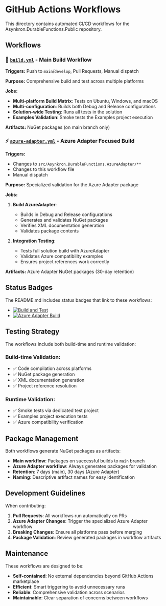 # GitHub Actions Workflows

This directory contains automated CI/CD workflows for the Asynkron.DurableFunctions.Public repository.

## Workflows

### 🔨 [`build.yml`](build.yml) - Main Build Workflow

**Triggers:** Push to `main`/`develop`, Pull Requests, Manual dispatch

**Purpose:** Comprehensive build and test across multiple platforms

**Jobs:**
- **Multi-platform Build Matrix**: Tests on Ubuntu, Windows, and macOS
- **Multi-configuration**: Builds both Debug and Release configurations  
- **Solution-wide Testing**: Runs all tests in the solution
- **Examples Validation**: Smoke tests the Examples project execution

**Artifacts:** NuGet packages (on main branch only)

### ⚡ [`azure-adapter.yml`](azure-adapter.yml) - Azure Adapter Focused Build

**Triggers:** 
- Changes to `src/Asynkron.DurableFunctions.AzureAdapter/**`
- Changes to this workflow file
- Manual dispatch

**Purpose:** Specialized validation for the Azure Adapter package

**Jobs:**
1. **Build AzureAdapter**: 
   - Builds in Debug and Release configurations
   - Generates and validates NuGet packages
   - Verifies XML documentation generation
   - Validates package contents

2. **Integration Testing**:
   - Tests full solution build with AzureAdapter
   - Validates Azure compatibility examples
   - Ensures project references work correctly

**Artifacts:** Azure Adapter NuGet packages (30-day retention)

## Status Badges

The README.md includes status badges that link to these workflows:

- [![Build and Test](https://github.com/asynkron/Asynkron.DurableFunctions.Public/actions/workflows/build.yml/badge.svg)](https://github.com/asynkron/Asynkron.DurableFunctions.Public/actions/workflows/build.yml)
- [![Azure Adapter Build](https://github.com/asynkron/Asynkron.DurableFunctions.Public/actions/workflows/azure-adapter.yml/badge.svg)](https://github.com/asynkron/Asynkron.DurableFunctions.Public/actions/workflows/azure-adapter.yml)

## Testing Strategy

The workflows include both build-time and runtime validation:

### Build-time Validation:
- ✅ Code compilation across platforms
- ✅ NuGet package generation  
- ✅ XML documentation generation
- ✅ Project reference resolution

### Runtime Validation:
- ✅ Smoke tests via dedicated test project
- ✅ Examples project execution tests
- ✅ Azure compatibility verification

## Package Management

Both workflows generate NuGet packages as artifacts:

- **Main workflow**: Packages on successful builds to `main` branch
- **Azure Adapter workflow**: Always generates packages for validation
- **Retention**: 7 days (main), 30 days (Azure Adapter)
- **Naming**: Descriptive artifact names for easy identification

## Development Guidelines

When contributing:

1. **Pull Requests**: All workflows run automatically on PRs
2. **Azure Adapter Changes**: Trigger the specialized Azure Adapter workflow  
3. **Breaking Changes**: Ensure all platforms pass before merging
4. **Package Validation**: Review generated packages in workflow artifacts

## Maintenance

These workflows are designed to be:
- **Self-contained**: No external dependencies beyond GitHub Actions marketplace
- **Efficient**: Smart triggering to avoid unnecessary runs
- **Reliable**: Comprehensive validation across scenarios
- **Maintainable**: Clear separation of concerns between workflows